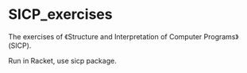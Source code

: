 # SICP_exercises
The exercises of 《Structure and Interpretation of Computer Programs》(SICP).  

Run in Racket, use sicp package.

